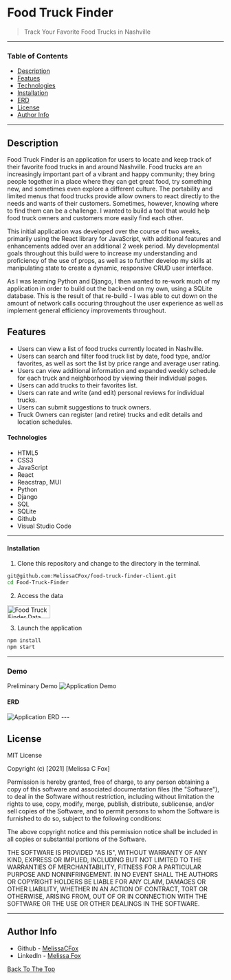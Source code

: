 # Food Truck Finder

> Track Your Favorite Food Trucks in Nashville 

---

### Table of Contents

- [Description](#description)
- [Featues](#features)
- [Technologies](#technologies)
- [Installation](#installation)
- [ERD](#erd)
- [License](#license)
- [Author Info](#author-info)

---

## Description

Food Truck Finder is an application for users to locate and keep track of their favorite food trucks in and around Nashville. Food trucks are an increasingly important part of a vibrant and happy community; they bring people together in a place where they can get great food, try something new, and sometimes even explore a different culture. The portability and limited menus that food trucks provide allow owners to react directly to the needs and wants of their customers. Sometimes, however, knowing where to find them can be a challenge. I wanted to build a tool that would help food truck owners and customers more easily find each other. 

This initial application was developed over the course of two weeks, primarily using the React library for JavaScript, with additional features and enhancements added over an additional 2 week period. My developmental goals throughout this build were to increase my understanding and proficiency of the use of props, as well as to further develop my skills at manipulating state to create a dynamic, responsive CRUD user interface.

As I was learning Python and Django, I then wanted to re-work much of my application in order to build out the back-end on my own, using a SQLite database. This is the result of that re-build - I was able to cut down on the amount of network calls occuring throughout the user experience as well as implement general efficiency improvements throughout.

## Features
- Users can view a list of food trucks currently located in Nashville.
- Users can search and filter food truck list by date, food type, and/or favorites, as well as sort the list by price range and average user rating.
- Users can view additional information and expanded weekly schedule for each truck and neighborhood by viewing their individual pages.
- Users can add trucks to their favorites list.
- Users can rate and write (and edit) personal reviews for individual trucks.
- Users can submit suggestions to truck owners.
- Truck Owners can register (and retire) trucks and edit details and location schedules.

#### Technologies

- HTML5
- CSS3
- JavaScript
- React
- Reacstrap, MUI
- Python
- Django
- SQL
- SQLite
- Github
- Visual Studio Code

---


#### Installation
1. Clone this repository and change to the directory in the terminal.

```sh
git@github.com:MelissaCFox/food-truck-finder-client.git
cd Food-Truck-Finder
```
2. Access the data

<a href="https://github.com/MelissaCFox/food-truck-finder-server" target="_blank" rel="noreferrer"><img src="https://img.shields.io/badge/-Click%20Here-blue" alt="Food Truck Finder Data Server" style="height: 30px !important; width: 100px !important;" /></a>

3. Launch the application

```sh
npm install
npm start
```

---
### Demo
Preliminary Demo
<img src="./Demo.gif" alt="Application Demo">


#### ERD
<img src="./Food-Truck-Finder-ERD.png" alt="Application ERD">
---

## License

MIT License

Copyright (c) [2021] [Melissa C Fox]

Permission is hereby granted, free of charge, to any person obtaining a copy
of this software and associated documentation files (the "Software"), to deal
in the Software without restriction, including without limitation the rights
to use, copy, modify, merge, publish, distribute, sublicense, and/or sell
copies of the Software, and to permit persons to whom the Software is
furnished to do so, subject to the following conditions:

The above copyright notice and this permission notice shall be included in all
copies or substantial portions of the Software.

THE SOFTWARE IS PROVIDED "AS IS", WITHOUT WARRANTY OF ANY KIND, EXPRESS OR
IMPLIED, INCLUDING BUT NOT LIMITED TO THE WARRANTIES OF MERCHANTABILITY,
FITNESS FOR A PARTICULAR PURPOSE AND NONINFRINGEMENT. IN NO EVENT SHALL THE
AUTHORS OR COPYRIGHT HOLDERS BE LIABLE FOR ANY CLAIM, DAMAGES OR OTHER
LIABILITY, WHETHER IN AN ACTION OF CONTRACT, TORT OR OTHERWISE, ARISING FROM,
OUT OF OR IN CONNECTION WITH THE SOFTWARE OR THE USE OR OTHER DEALINGS IN THE
SOFTWARE.

---

## Author Info

- Github - [MelissaCFox](https://github.com/MelissaCFox)
- LinkedIn - [Melissa Fox](https://www.linkedin.com/in/melissacfox/)

[Back To The Top](#FoodTruckFinder)
